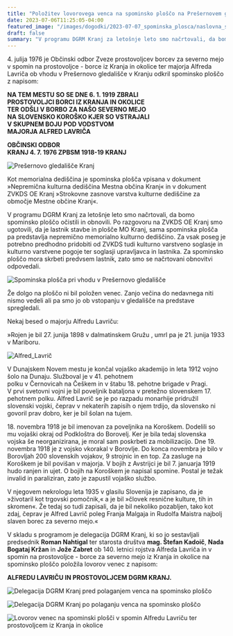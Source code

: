 ```yaml
---
title: "Položitev lovorovega venca na spominsko ploščo na Prešernovem gledališču 27. 6. 2023" 
date: 2023-07-06T11:25:05-04:00
featured_image: "/images/dogodki/2023-07-07_spominska_plosca/naslovna_slika_Lovorov_venec_na_spominski_plosci_v_spomin_Alfredu_Lavricu_ter_prostovoljcem_iz_Kranja_in_okolice.jpg"
draft: false
summary: "V programu DGRM Kranj za letošnje leto smo načrtovali, da bomo spominsko ploščo očistili in obnovili ..."
---
```


4\. julija 1976 je Občinski odbor Zveze prostovoljcev borcev za severno mejo v spomin na prostovoljce - borce iz Kranja in okolice ter majorja Alfreda Lavriča ob vhodu v Prešernovo gledališče v Kranju odkril spominsko ploščo z napisom:
<br>

**NA TEM MESTU SO SE DNE 6. 1. 1919 ZBRALI**  
**PROSTOVOLJCI BORCI IZ KRANJA IN OKOLICE**  
**TER ODŠLI V BORBO ZA NAŠO SEVERNO MEJO**  
**NA SLOVENSKO KOROŠKO KJER SO VSTRAJALI**  
**V SKUPNEM BOJU POD VODSTVOM**  
**MAJORJA ALFRED LAVRIČA**  

**OBČINSKI ODBOR**  
**KRANJ 4. 7. 1976     ZPBSM 1918-19 KRANJ**  

![](/images/dogodki/2023-07-07_spominska_plosca/1_Presernovo_gledalisce_Kranj.jpg "Prešernovo gledališče Kranj")

Kot memorialna dediščina je spominska plošča vpisana v dokument »Nepremična kulturna dediščina Mestna občina Kranj« in v dokument ZVKDS OE Kranj »Strokovne zasnove varstva kulturne dediščine za območje Mestne občine Kranj«. 

V programu DGRM Kranj za letošnje leto smo načrtovali, da bomo spominsko ploščo očistili in obnovili. Po razgovoru na ZVKDS OE Kranj smo ugotovili, da je lastnik stavbe in plošče MO Kranj, sama spominska plošča pa predstavlja nepremično memorialno kulturno dediščino. Za vsak poseg je potrebno predhodno pridobiti od ZVKDS tudi kulturno varstveno soglasje in kulturno varstvene pogoje ter soglasji upravljavca in lastnika. Za spominsko ploščo mora skrbeti predvsem lastnik, zato smo se načrtovani obnovitvi odpovedali.  

![](/images/dogodki/2023-07-07_spominska_plosca/2_Spominska_plosca_pri_vhodu_v_Presernovo_gledalisce.jpg "Spominska plošča pri vhodu v Prešernovo gledališče")

Že dolgo na ploščo ni bil položen venec. Zanjo večina do nedavnega niti nismo vedeli ali pa smo jo ob vstopanju v gledališče na predstave spregledali.

Nekaj besed o majorju Alfredu Lavriču:  

»Rojen je bil 27. junija 1898 v dalmatinskem Gružu , umrl pa je 21. junija 1933 v Mariboru.   

![](/images/dogodki/2023-07-07_spominska_plosca/3_Alfred_Lavric.jpg "Alfred_Lavrič")

V Dunajskem Novem mestu je končal vojaško akademijo in leta 1912 vojno šolo na Dunaju. Služboval je v 41. pehotnem polku v Černovicah na Češkem in v štabu 18. pehotne brigade v Pragi. V prvi svetovni vojni je bil poveljnik bataljona v pretežno slovenskem 17. pehotnem polku. Alfred Lavrič se je po razpadu monarhije pridružil slovenski vojski, čeprav v nekaterih zapisih o njem trdijo, da slovensko ni govoril prav dobro, ker je bil šolan na tujem. 

18\. novembra 1918 je bil imenovan za poveljnika na Koroškem. Dodelili so mu vojaški okraj od Podkloštra do Borovelj.  Ker je bila tedaj slovenska vojska še neorganizirana, je moral sam poskrbeti za mobilizacijo. Dne 19. novembra 1918 je z vojsko vkorakal v Borovlje. Do konca novembra je bilo v Borovljah 200 slovenskih vojakov, 9 strojnic in en top. Za zasluge na Koroškem je bil povišan v majorja. V bojih z Avstrijci je bil 7. januarja 1919 hudo ranjen in ujet. O bojih na Koroškem je napisal spomine.
Postal je težak invalid in paraliziran, zato je zapustil vojaško službo.

V njegovem nekrologu leta 1935 v glasilu Slovenija je zapisano, da je »životaril kot trgovski pomočnik,« a je bil »človek resnične kulture, tih in skromen«. Že tedaj so tudi zapisali, da je bil nekoliko pozabljen, tako kot zdaj, čeprav je Alfred Lavrič poleg Franja Malgaja in Rudolfa Maistra najbolj slaven borec za severno mejo.«

V skladu s programom je delegacija DGRM Kranj, ki so jo sestavljali predsednik **Roman Nahtigal** ter starosta društva **mag. Štefan Kadoič**, **Nada Bogataj Kržan** in **Jože Zabret** ob 140. letnici rojstva Alfreda Lavriča in v spomin na prostovoljce - borce za severno mejo iz Kranja in okolice na spominsko ploščo položila lovorov venec z napisom:
	
**ALFREDU LAVRIČU IN PROSTOVOLJCEM DGRM KRANJ.**

![](/images/dogodki/2023-07-07_spominska_plosca/4_Delegacija_DGRM_Kranj_pred_polaganjem_venca_na_spominsko_plosco.jpg "Delegacija DGRM Kranj pred polaganjem venca na spominsko ploščo")

![](/images/dogodki/2023-07-07_spominska_plosca/5_Delegacija_DGRM_Kranj_po_polaganju_venca_na_spominsko_plosco.jpg "Delegacija DGRM Kranj po polaganju venca na spominsko ploščo")

![](/images/dogodki/2023-07-07_spominska_plosca/6_Lovorov_venec_na_spominski_plosci_v_spomin_Alfredu_Lavricu_ter_prostovoljcem_iz_Kranja_in_okolice.jpg "Lovorov venec na spominski plošči v spomin Alfredu Lavriču ter prostovoljcem iz Kranja in okolice")
